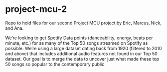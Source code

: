 # project-mcu-2
Repo to hold files for our second Project MCU project by Eric, Marcus, Nick, and Ana.

We’re looking to get Spotify Data points (danceability, energy, beats per minute, etc.) for as many of the Top 50 songs streamed on Spotify as possible. We’re using a large dataset dating back from 1920 (filtered to 2010 and above) that includes additional audio features not found in our Top 50 dataset. Our goal is to merge the data to uncover just what made these top 50 songs so popular to the contemporary public.
